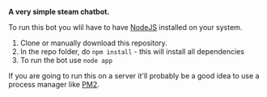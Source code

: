 __A very simple steam chatbot.__

To run this bot you wlil have to have [NodeJS](https://nodejs.org/en/) installed on your system.

1. Clone or manually download this repository.
2. In the repo folder, do `npm install` - this will install all dependencies
3. To run the bot use `node app`

If you are going to run this on a server it'll probably be a good idea to use a process manager like [PM2](https://github.com/Unitech/pm2).
